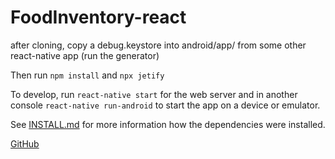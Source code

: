 # FoodInventory-react

after cloning, copy a debug.keystore into android/app/ from some other react-native app (run the generator)

Then run `npm install` and `npx jetify`

To develop, run `react-native start` for the web server and in another console `react-native run-android` to start the app on a device or emulator.

See [INSTALL.md](INSTALL.md) for more information how the dependencies were installed.

[GitHub](https://github.com/WebFreak001/FoodInventory-react)
